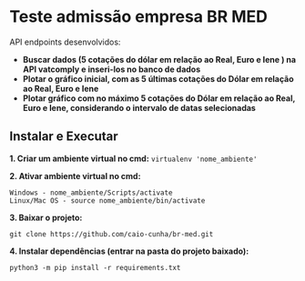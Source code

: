 # Teste admissão empresa BR MED

API endpoints desenvolvidos:
 - **Buscar dados (5 cotações do dólar em relação ao Real, Euro e Iene ) na API vatcomply e inseri-los no banco de dados** 
 - **Plotar o gráfico inicial, com as 5 últimas cotações do Dólar em relação ao Real, Euro e Iene**
 - **Plotar gráfico com no máximo 5 cotações do Dólar em relação ao Real, Euro e Iene, considerando o intervalo de datas selecionadas**

## Instalar e Executar

**1. Criar um ambiente virtual no cmd:**
    ```
    virtualenv 'nome_ambiente'
    ```

**2. Ativar ambiente virtual no cmd:**
 ```
 Windows - nome_ambiente/Scripts/activate
 Linux/Mac OS - source nome_ambiente/bin/activate
 ```
 
**3. Baixar o projeto:**
 ```
 git clone https://github.com/caio-cunha/br-med.git
 ```
 
**4. Instalar dependências (entrar na pasta do projeto baixado):**
 ```
 python3 -m pip install -r requirements.txt
 ```
